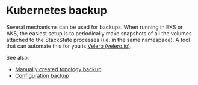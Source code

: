# Kubernetes backup

Several mechanisms can be used for backups. When running in EKS or AKS, the easiest setup is to periodically make snapshots of all the volumes attached to the StackState processes \(i.e. in the same namespace\). A tool that can automate this for you is [Velero \(velero.io\)](https://velero.io/).

See also:

* [Manually created topology backup](manual_topology_backup.md)
* [Configuration backup](configuration_backup.md)